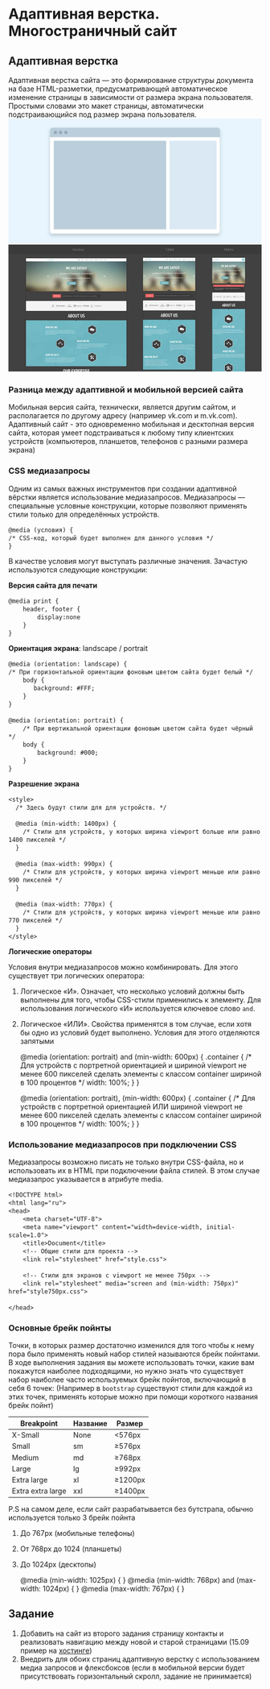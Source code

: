 # Адаптивная верстка. Многостраничный сайт

## Адаптивная верстка

Адаптивная верстка сайта — это формирование структуры документа на базе HTML-разметки, предусматривающей автоматическое
изменение страницы в зависимости от размера экрана пользователя. Простыми словами это макет страницы, автоматически
подстраивающийся под размер экрана пользователя.
![](assets/adaptive.gif)
![](assets/responsive_layout.jpg)

### Разница между адаптивной и мобильной версией сайта

Мобильная версия сайта, технически, является другим сайтом, и располагается по другому адресу (например vk.com и
m.vk.com). Адаптивный сайт - это одновременно мобильная и десктопная версия сайта, которая умеет подстраиваться к любому
типу клиентских устройств (компьютеров, планшетов, телефонов с разными размера экрана)

### CSS медиазапросы

Одним из самых важных инструментов при создании адаптивной вёрстки является использование медиазапросов. Медиазапросы —
специальные условные конструкции, которые позволяют применять стили только для определённых устройств.

    @media (условия) {
    /* CSS-код, который будет выполнен для данного условия */
    }

В качестве условия могут выступать различные значения. Зачастую используются следующие конструкции:

**Версия сайта для печати**

    @media print {
        header, footer {
            display:none
        }
    }

**Ориентация экрана**: landscape / portrait

    @media (orientation: landscape) {
    /* При горизонтальной ориентации фоновым цветом сайта будет белый */
        body {
           background: #FFF;
        }
    }
        
    @media (orientation: portrait) {
        /* При вертикальной ориентации фоновым цветом сайта будет чёрный */
        body {
            background: #000;
        }
    }

**Разрешение экрана**

    <style>
      /* Здесь будут стили для для устройств. */

      @media (min-width: 1400px) {
        /* Стили для устройств, у которых ширина viewport больше или равно 1400 пикселей */
      }
 
      @media (max-width: 990px) {
        /* Стили для устройств, у которых ширина viewport меньше или равно 990 пикселей */
      }
    
      @media (max-width: 770px) {
        /* Стили для устройств, у которых ширина viewport меньше или равно 770 пикселей */
      }
    </style>

**Логические операторы**

Условия внутри медиазапросов можно комбинировать. Для этого существует три логических оператора:

1. Логическое «И». Означает, что несколько условий должны быть выполнены для того, чтобы CSS-стили применились к
   элементу. Для использования логического «И» используется ключевое слово `and`.
2. Логическое «ИЛИ». Свойства применятся в том случае, если хотя бы одно из условий будет выполнено. Условия для этого
   отделяются запятыми


      @media (orientation: portrait) and (min-width: 600px) {
         .container { /* Для устройств с портретной ориентацией и
         шириной viewport не менее 600 пикселей сделать элементы с классом container шириной в 100 процентов */ 
            width: 100%;
         }
      }
   
      @media (orientation: portrait), (min-width: 600px) {
         .container { /* Для устройств с портретной ориентацией ИЛИ
         шириной viewport не менее 600 пикселей сделать элементы с классом container шириной в 100 процентов */
            width: 100%;
         }
      }

### Использование медиазапросов при подключении CSS

Медиазапросы возможно писать не только внутри CSS-файла, но и использовать их в HTML при подключении файла стилей. В
этом случае медиазапрос указывается в атрибуте media.

    <!DOCTYPE html>
    <html lang="ru">
    <head>
        <meta charset="UTF-8">
        <meta name="viewport" content="width=device-width, initial-scale=1.0">
        <title>Document</title>
        <!-- Общие стили для проекта -->
        <link rel="stylesheet" href="style.css">
    
        <!-- Стили для экранов с viewport не менее 750px -->
        <link rel="stylesheet" media="screen and (min-width: 750px)" href="style750px.css">
    
    </head>

### Основные брейк пойнты

Точки, в которых размер достаточно изменился для того чтобы к нему пора было применять новый набор стилей называются
брейк пойнтами. В ходе выполнения задания вы можете использовать точки, какие вам покажутся наиболее подходящими, но
нужно знать что существует набор наиболее часто используемых брейк пойнтов, включающий в себя 6 точек:
(Например в `bootstrap` существуют стили для каждой из этих точек, применять которые можно при помощи короткого названия
брейк пойнт)

| Breakpoint      | Название | Размер |
| ----------- | ----------- | -----------  |
|X-Small    | None    | <576px |
|Small    |sm    | ≥576px |
|Medium    | md    | ≥768px |
|Large    |lg    | ≥992px |
|Extra large    | xl    | ≥1200px |
|Extra extra large    | xxl    |≥1400px|

P.S на самом деле, если сайт разрабатывается без бутстрапа, обычно используется только 3 брейк пойнта

1. До 767px (мобильные телефоны)
2. От 768px до 1024 (планшеты)
3. До 1024px (десктопы)


      @media (min-width: 1025px) { }
      @media (min-width: 768px) and (max-width: 1024px)  { }
      @media (max-width: 767px) { }

## Задание

1. Добавить на сайт из второго задания страницу контакты и реализовать навигацию между новой и старой страницами
(15.09 пример на [хостинге](https://d1mazavr1k.github.io/webtech/))
2. Внедрить для обоих страниц адаптивную верстку с использованием медиа запросов и флексбоксов
(если в мобильной версии будет присутствовать горизонтальный скролл, задание не принимается)
